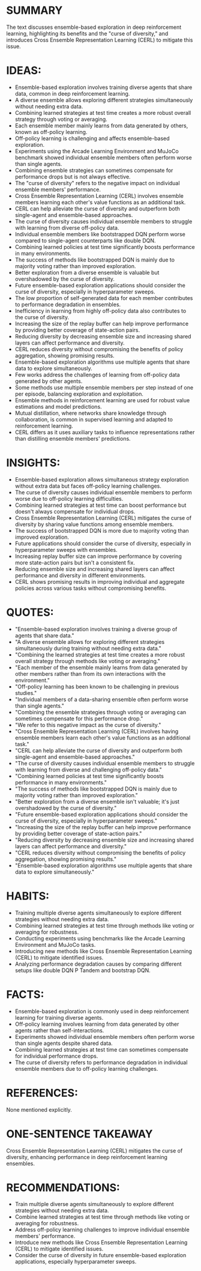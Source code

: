 # SUMMARY
The text discusses ensemble-based exploration in deep reinforcement learning, highlighting its benefits and the "curse of diversity," and introduces Cross Ensemble Representation Learning (CERL) to mitigate this issue.

# IDEAS:
- Ensemble-based exploration involves training diverse agents that share data, common in deep reinforcement learning.
- A diverse ensemble allows exploring different strategies simultaneously without needing extra data.
- Combining learned strategies at test time creates a more robust overall strategy through voting or averaging.
- Each ensemble member mainly learns from data generated by others, known as off-policy learning.
- Off-policy learning is challenging and affects ensemble-based exploration.
- Experiments using the Arcade Learning Environment and MuJoCo benchmark showed individual ensemble members often perform worse than single agents.
- Combining ensemble strategies can sometimes compensate for performance drops but is not always effective.
- The "curse of diversity" refers to the negative impact on individual ensemble members' performance.
- Cross Ensemble Representation Learning (CERL) involves ensemble members learning each other's value functions as an additional task.
- CERL can help alleviate the curse of diversity and outperform both single-agent and ensemble-based approaches.
- The curse of diversity causes individual ensemble members to struggle with learning from diverse off-policy data.
- Individual ensemble members like bootstrapped DQN perform worse compared to single-agent counterparts like double DQN.
- Combining learned policies at test time significantly boosts performance in many environments.
- The success of methods like bootstrapped DQN is mainly due to majority voting rather than improved exploration.
- Better exploration from a diverse ensemble is valuable but overshadowed by the curse of diversity.
- Future ensemble-based exploration applications should consider the curse of diversity, especially in hyperparameter sweeps.
- The low proportion of self-generated data for each member contributes to performance degradation in ensembles.
- Inefficiency in learning from highly off-policy data also contributes to the curse of diversity.
- Increasing the size of the replay buffer can help improve performance by providing better coverage of state-action pairs.
- Reducing diversity by decreasing ensemble size and increasing shared layers can affect performance and diversity.
- CERL reduces diversity without compromising the benefits of policy aggregation, showing promising results.
- Ensemble-based exploration algorithms use multiple agents that share data to explore simultaneously.
- Few works address the challenges of learning from off-policy data generated by other agents.
- Some methods use multiple ensemble members per step instead of one per episode, balancing exploration and exploitation.
- Ensemble methods in reinforcement learning are used for robust value estimations and model predictions.
- Mutual distillation, where networks share knowledge through collaboration, is common in supervised learning and adapted to reinforcement learning.
- CERL differs as it uses auxiliary tasks to influence representations rather than distilling ensemble members' predictions.

# INSIGHTS:
- Ensemble-based exploration allows simultaneous strategy exploration without extra data but faces off-policy learning challenges.
- The curse of diversity causes individual ensemble members to perform worse due to off-policy learning difficulties.
- Combining learned strategies at test time can boost performance but doesn't always compensate for individual drops.
- Cross Ensemble Representation Learning (CERL) mitigates the curse of diversity by sharing value functions among ensemble members.
- The success of bootstrapped DQN is more due to majority voting than improved exploration.
- Future applications should consider the curse of diversity, especially in hyperparameter sweeps with ensembles.
- Increasing replay buffer size can improve performance by covering more state-action pairs but isn't a consistent fix.
- Reducing ensemble size and increasing shared layers can affect performance and diversity in different environments.
- CERL shows promising results in improving individual and aggregate policies across various tasks without compromising benefits.

# QUOTES:
- "Ensemble-based exploration involves training a diverse group of agents that share data."
- "A diverse ensemble allows for exploring different strategies simultaneously during training without needing extra data."
- "Combining the learned strategies at test time creates a more robust overall strategy through methods like voting or averaging."
- "Each member of the ensemble mainly learns from data generated by other members rather than from its own interactions with the environment."
- "Off-policy learning has been known to be challenging in previous studies."
- "Individual members of a data-sharing ensemble often perform worse than single agents."
- "Combining the ensemble strategies through voting or averaging can sometimes compensate for this performance drop."
- "We refer to this negative impact as the curse of diversity."
- "Cross Ensemble Representation Learning (CERL) involves having ensemble members learn each other's value functions as an additional task."
- "CERL can help alleviate the curse of diversity and outperform both single-agent and ensemble-based approaches."
- "The curse of diversity causes individual ensemble members to struggle with learning from diverse and challenging off-policy data."
- "Combining learned policies at test time significantly boosts performance in many environments."
- "The success of methods like bootstrapped DQN is mainly due to majority voting rather than improved exploration."
- "Better exploration from a diverse ensemble isn't valuable; it's just overshadowed by the curse of diversity."
- "Future ensemble-based exploration applications should consider the curse of diversity, especially in hyperparameter sweeps."
- "Increasing the size of the replay buffer can help improve performance by providing better coverage of state-action pairs."
- "Reducing diversity by decreasing ensemble size and increasing shared layers can affect performance and diversity."
- "CERL reduces diversity without compromising the benefits of policy aggregation, showing promising results."
- "Ensemble-based exploration algorithms use multiple agents that share data to explore simultaneously."

# HABITS:
- Training multiple diverse agents simultaneously to explore different strategies without needing extra data.
- Combining learned strategies at test time through methods like voting or averaging for robustness.
- Conducting experiments using benchmarks like the Arcade Learning Environment and MuJoCo tasks.
- Introducing new methods like Cross Ensemble Representation Learning (CERL) to mitigate identified issues.
- Analyzing performance degradation causes by comparing different setups like double DQN P Tandem and bootstrap DQN.

# FACTS:
- Ensemble-based exploration is commonly used in deep reinforcement learning for training diverse agents.
- Off-policy learning involves learning from data generated by other agents rather than self-interactions.
- Experiments showed individual ensemble members often perform worse than single agents despite shared data.
- Combining learned strategies at test time can sometimes compensate for individual performance drops.
- The curse of diversity refers to performance degradation in individual ensemble members due to off-policy learning challenges.

# REFERENCES:
None mentioned explicitly.

# ONE-SENTENCE TAKEAWAY
Cross Ensemble Representation Learning (CERL) mitigates the curse of diversity, enhancing performance in deep reinforcement learning ensembles.

# RECOMMENDATIONS:
- Train multiple diverse agents simultaneously to explore different strategies without needing extra data.
- Combine learned strategies at test time through methods like voting or averaging for robustness.
- Address off-policy learning challenges to improve individual ensemble members' performance.
- Introduce new methods like Cross Ensemble Representation Learning (CERL) to mitigate identified issues.
- Consider the curse of diversity in future ensemble-based exploration applications, especially hyperparameter sweeps.